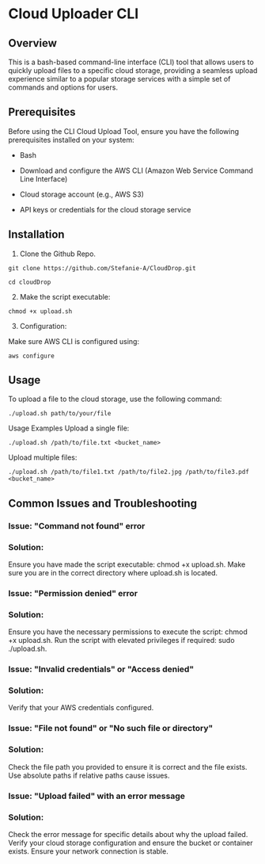 # Cloud Uploader CLI
## Overview
This is a bash-based command-line interface (CLI) tool that allows users to quickly upload files to a specific cloud storage, providing a seamless upload experience similar to a popular storage services with a simple set of commands and options for users.

## Prerequisites
Before using the CLI Cloud Upload Tool, ensure you have the following prerequisites installed on your system:

- Bash

- Download and configure the AWS CLI (Amazon Web Service Command Line Interface)

- Cloud storage account (e.g., AWS S3)

- API keys or credentials for the cloud storage service

## Installation
1. Clone the Github Repo.

`
git clone https://github.com/Stefanie-A/CloudDrop.git
`

`
cd cloudDrop
`

2. Make the script executable:

` chmod +x upload.sh
`

3. Configuration:

Make sure AWS CLI is configured using:

`
aws configure
` 

## Usage
To upload a file to the cloud storage, use the following command:

`
./upload.sh path/to/your/file
`

Usage Examples
Upload a single file:

`
./upload.sh /path/to/file.txt <bucket_name>
`

Upload multiple files:

`
./upload.sh /path/to/file1.txt /path/to/file2.jpg /path/to/file3.pdf <bucket_name>
`
<!-- Specify a custom destination path in the cloud storage:

bash
Copy code
./upload.sh /path/to/file.txt --dest-folder /custom/destination/path -->

## Common Issues and Troubleshooting
### Issue: "Command not found" error
### Solution:
Ensure you have made the script executable: chmod +x upload.sh.
Make sure you are in the correct directory where upload.sh is located.

### Issue: "Permission denied" error
### Solution:
Ensure you have the necessary permissions to execute the script: chmod +x upload.sh.
Run the script with elevated privileges if required: sudo ./upload.sh.

### Issue: "Invalid credentials" or "Access denied"
### Solution:
Verify that your AWS credentials configured.

### Issue: "File not found" or "No such file or directory"
### Solution:
Check the file path you provided to ensure it is correct and the file exists.
Use absolute paths if relative paths cause issues.

### Issue: "Upload failed" with an error message
### Solution:
Check the error message for specific details about why the upload failed.
Verify your cloud storage configuration and ensure the bucket or container exists.
Ensure your network connection is stable.

